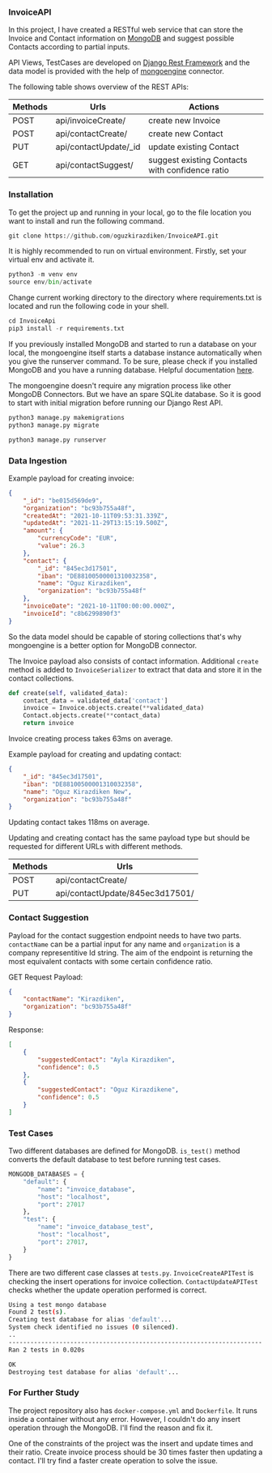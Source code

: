 ### InvoiceAPI

In this project, I have created a RESTful web service that can store the Invoice and Contact information on [MongoDB](https://www.mongodb.com/cloud/atlas/lp/try2-deutm_source=google&utm_campaign=gs_emea_germany_search_core_brand_atlas_desktop&utm_term=mongodb&utm_medium=cpc_paid_search&utm_ad=e&utm_ad_campaign_id=12212624524&adgroup=115749704783&gclid=CjwKCAiA5t-OBhByEiwAhR-hm9zKdGkvYYW893fru0AJFUi7a59PVdXMhFLSSXOr7HQ54r7sU8bqfRoCnUkQAvD_BwE) and suggest possible Contacts according to partial inputs.

API Views, TestCases are developed on [Django Rest Framework](https://www.django-rest-framework.org/) and the data model is provided with the help of [mongoengine](http://mongoengine.org/) connector.

The following table shows overview of the REST APIs:

|    Methods    |         Urls           |                    Actions                      |
| ------------- | ---------------------  | ----------------------------------------------- |
|     POST      | api/invoiceCreate/     |              create new Invoice                 |
|     POST      | api/contactCreate/     |              create new Contact                 |
|     PUT       | api/contactUpdate/_id  |            update existing Contact              |
|     GET       | api/contactSuggest/    | suggest existing Contacts with confidence ratio |

### Installation

To get the project up and running in your local, go to the file location you want to install and run the following command.

```python
git clone https://github.com/oguzkirazdiken/InvoiceAPI.git
```

It is highly recommended to run on virtual environment. Firstly, set your virtual env and activate it.

```python
python3 -m venv env
source env/bin/activate
```

Change current working directory to the directory where requirements.txt is located and run the following code in your shell.

```python
cd InvoiceApi
pip3 install -r requirements.txt
```
If you previously installed MongoDB and started to run a database on your local, the mongoengine itself starts a database instance automatically when you give the runserver command. To be sure, please check if you installed MongoDB and you have a running database. Helpful documentation [here](https://mongoing.com/docs/tutorial/install-mongodb-on-os-x.html).

The mongoengine doesn't require any migration process like other MongoDB Connectors. But we have an spare SQLite database. So it is good to start with initial migration before running our Django Rest API.

```python
python3 manage.py makemigrations
python3 manage.py migrate
```

```python
python3 manage.py runserver
```

### Data Ingestion

Example payload for creating invoice:

```json
{
    "_id": "be015d569de9",
    "organization": "bc93b755a48f",
    "createdAt": "2021-10-11T09:53:31.339Z",
    "updatedAt": "2021-11-29T13:15:19.500Z",
    "amount": {
        "currencyCode": "EUR",
        "value": 26.3
    },
    "contact": {
        "_id": "845ec3d17501",
        "iban": "DE88100500001310032358",
        "name": "Oguz Kirazdiken",
        "organization": "bc93b755a48f"
    },
    "invoiceDate": "2021-10-11T00:00:00.000Z",
    "invoiceId": "c8b6299890f3"
}
```
So the data model should be capable of storing collections that's why mongoengine is a better option for MongoDB connector.

The Invoice payload also consists of contact information. Additional `create` method is added to `InvoiceSerializer` to extract that data and store it in the contact collections.

```python
def create(self, validated_data):
    contact_data = validated_data['contact']
    invoice = Invoice.objects.create(**validated_data)
    Contact.objects.create(**contact_data)
    return invoice
```

Invoice creating process takes 63ms on average.


Example payload for creating and updating contact:

```json
{
    "_id": "845ec3d17501",
    "iban": "DE88100500001310032358",
    "name": "Oguz Kirazdiken New",
    "organization": "bc93b755a48f"
}
```
Updating contact takes 118ms on average.

Updating and creating contact has the same payload type but should be requested for different URLs with different methods.

|    Methods    |         Urls                    |
| ------------- | ------------------------------  |
|     POST      | api/contactCreate/              |
|     PUT       | api/contactUpdate/845ec3d17501/ |


### Contact Suggestion
Payload for the contact suggestion endpoint needs to have two parts. `contactName` can be a partial input for any name and `organization` is a company representitive Id string. The aim of the endpoint is returning the most equivalent contacts with some certain confidence ratio.

GET Request Payload:

```json
{
    "contactName": "Kirazdiken",
    "organization": "bc93b755a48f"
}
```

Response:

```json
[
    {
        "suggestedContact": "Ayla Kirazdiken",
        "confidence": 0.5
    },
    {
        "suggestedContact": "Oguz Kirazdikene",
        "confidence": 0.5
    }
]
```

### Test Cases

Two different databases are defined for MongoDB. `is_test()` method converts the default database to test before running test cases.

```python
MONGODB_DATABASES = {
    "default": {
        "name": "invoice_database",
        "host": "localhost",
        "port": 27017
    },
    "test": {
        "name": "invoice_database_test",
        "host": "localhost",
        "port": 27017,
    }
}
```

There are two different case classes at `tests.py`. 
`InvoiceCreateAPITest` is checking the insert operations for invoice collection.
`ContactUpdateAPITest` checks whether the update operation performed is correct.

```bash
Using a test mongo database
Found 2 test(s).
Creating test database for alias 'default'...
System check identified no issues (0 silenced).
..
----------------------------------------------------------------------
Ran 2 tests in 0.020s

OK
Destroying test database for alias 'default'...
```

### For Further Study

The project repository also has `docker-compose.yml` and `Dockerfile`. It runs inside a container without any error. However, I couldn't do any insert operation through the MongoDB. I'll find the reason and fix it.

One of the constraints of the project was the insert and update times and their ratio. Create invoice process should be 30 times faster then updating a contact. I'll try find a faster create operation to solve the issue.




